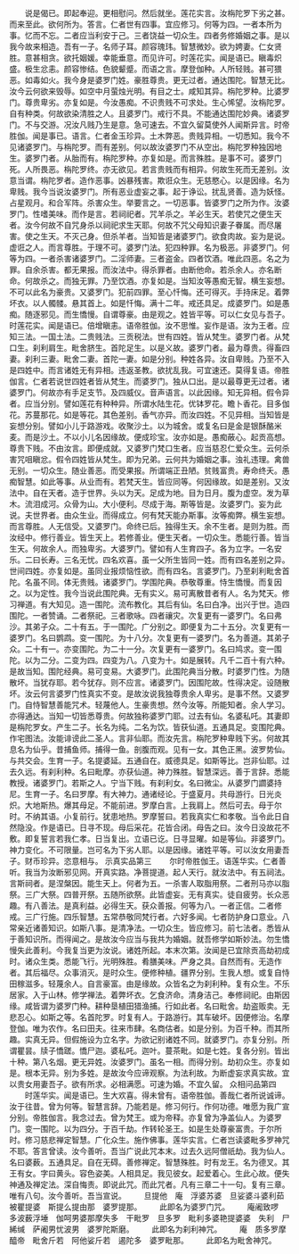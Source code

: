 <!-- { "loadSidebar": true } -->
　　说是偈已。即起奉迎。更相慰问。然后就坐。莲花实言。汝栴陀罗下劣之甚。而来至此。欲何所为。答言。仁者世有四事。宜应修习。何等为四。一者本所为事。忆而不忘。二者应当利安于己。三者饶益一切众生。四者务修婚姻之事。是以我今故来相造。吾有一子。名师子耳。颜容瑰玮。智慧微妙。欲为娉妻。仁女贤胜。意甚相贪。欲托姻媛。幸能垂意。而见许可。时莲花实。闻是语已。瞋毒炽盛。极生忿恚。颜容惨结。色貌颦蹙。而语之言。摩登伽种。人所轻贱。甚可猥恶。如毒如火。我今身是婆罗门姓。豪胜尊贵。更无过者。通达围陀。智慧无比。汝今云何欲来毁辱。如空中月萤烛光明。有目之士。咸知其异。栴陀罗种。比婆罗门。尊贵卑劣。亦复如是。今汝愚痴。不识贵贱不可求处。生心悕望。汝栴陀罗。自有种类。何故欲染清胜之人。且婆罗门。戒行不具。不能通达围陀妙典。诸婆罗门。不与交游。况汝凡贱乃生是意。急可速去。不宜久留莫使外人闻斯异言。时帝胜伽。闻是事已。语言。仁者金玉珍异。土木弊恶。贵贱异相。一切悉知。我今不见诸婆罗门。与栴陀罗。而有差别。何以故汝婆罗门不从空出。栴陀罗种独因地生。婆罗门者。从胎而有。栴陀罗种。亦复如是。而言殊胜。是事不可。婆罗门死。人所畏恶。栴陀罗终。亦无欲见。若言贵贱而有相异。何故生死而无差别。汝意当谓。栴陀罗者。造作恶事。凶暴残害。欺诳众生。无慈愍心。以是因缘。名为卑贱。我今当说汝婆罗门。所有恶业虚妄之事。起于诤讼。扰乱贤善。造为妖怪。占星观月。和合军阵。杀害众生。举要言之。一切恶事。皆婆罗门之所为作。汝婆罗门。性嗜美味。而作是言。若祠祀者。咒羊杀之。羊必生天。若使咒之便生天者。汝今何故不自咒身杀以祠祀求生天耶。何故不咒父母知识妻子眷属。而尽屠害。使之生天。不灭己身。但杀羊者。当知皆是诸婆罗门。欲食肉故。妄为是说。虚诳之人。而言尊胜。于理不可。婆罗门法。犯四种罪。名为极恶。非婆罗门。何等为四。一者杀害诸婆罗门。二淫师妻。三者盗金。四者饮酒。唯此四恶。名之为罪。自余杀害。都无果报。而汝法中。得杀罪者。由断他命。若杀余人。亦名断命。何故杀之。而独无罪。乃至饮酒。亦复如是。当知汝等愚痴无智。横生妄想。不可以此名为豪贵。又婆罗门。犯前四罪。至心忏悔。还可得灭。手持床足。着弊坏衣。以人髑髅。悬其首上。如是忏悔。满十二年。戒还具足。成婆罗门。如是愚痴。随逐邪见。而生憍慢。自谓尊豪。由是观之。姓皆平等。可以仁女见与吾子。时莲花实。闻是语已。倍增瞋恚。语帝胜伽。汝不思惟。妄作是语。汝为王者。应知三法。一国土法。二贵贱法。三贡税法。世有四姓。皆从梵生。婆罗门者。从梵口生。刹利肩生。毗舍脐生。首陀足生。以是义故。婆罗门者。最为尊贵。得畜四妻。刹利三妻。毗舍二妻。首陀一妻。如是分别。种姓各异。汝自卑贱。乃至不入是四姓中。而言诸姓无有异相。违返圣教。欲扰乱我。可宜速还。莫得复语。帝胜伽言。仁者若说世四姓者皆从梵生。而婆罗门。独从口出。是以最尊更无过者。诸婆罗门。何故亦有手足支节。及四威仪。音声语言。以此因缘。知无异相。假令异者。应当分别。譬如莲花有种种异。所谓水陆生花。优钵罗花。瞻卜香花。目多伽花。苏蔓那花。如是等花。其色差别。香气亦异。而汝四姓。不见异相。当知皆是妄想分别。譬如小儿于路游戏。收聚沙土。以为城舍。或复名曰是金是银酥酪米麦。而是沙土。不以小儿名因缘故。便成珍宝。汝亦如是。愚痴蔽心。起贡高想。尊贵下贱。不由汝言。即便成就。又婆罗门梵口生者。应当慈忍仁爱众生。云何杀害咒咀瞋忿。假令四姓皆从梵生。即为兄弟。云何共为婚姻之事。浊礼违理。禽兽无别。一切众生。随业善恶。而受果报。所谓端正丑陋。贫贱富贵。寿命终夭。愚痴智慧。如此等事。从业而有。若梵天生。皆应同等。何因缘故。如是差别。又汝法中。自在天者。造于世界。头以为天。足成为地。目为日月。腹为虚空。发为草木。流泪成河。众骨为山。大小便利。尽成于海。斯等皆是。汝婆罗门。妄为此说。夫世界者。由众生业。而得成立。何有梵天能办斯事。汝等痴弊。横生妄想。而言尊胜。人无信受。又婆罗门。命终已后。独得生天。余不生者。是则为胜。而汝经中。修行善业。皆生天上。若修善业。便生天者。一切众生。悉能行善。皆当生天。何故余人。而独卑劣。大婆罗门。譬如有人生育四子。各为立字。一名安乐。二曰长寿。三名无忧。四名欢喜。虽一父所生皆同一姓。而有四名差别之异。世间四姓。亦复如是。虽同业报烦恼性欲。而有四名。言婆罗门。乃至刹利毗舍首陀。名虽不同。体无贵贱。诸婆罗门。学围陀典。恭敬尊重。恃生憍慢。而复因之。以为定性。我今当说此围陀典。无有实义。易可离散昔者有人。名为梵天。修习禅道。有大知见。造一围陀。流布教化。其后有仙。名曰白净。出兴于世。造四围陀。一者赞诵。二者祭祀。三者歌咏。四者禳灾。次复更有一婆罗门。名曰弗沙。其弟子众。二十有五。于一围陀。广分别之。即便复为二十五分。次复更有一婆罗门。名曰鹦鹉。变一围陀。为十八分。次复更有一婆罗门。名为善道。其弟子众。二十有一。亦变围陀。为二十一分。次复更有一婆罗门。名曰鸠求。变一围陀。以为二分。二变为四。四变为八。八变为十。如是展转。凡千二百十有六种。是故当知。围陀经典。易可变易。大婆罗门。此围陀典当分散。时婆罗门性。为随散坏。当犹存耶。若今犹存。则不应言。诸婆罗门。因围陀故。性得决定。设随散坏。汝云何言婆罗门性真实不变。是故汝说我独尊贵余人卑劣。是事不然。又婆罗门。自恃智慧善能咒术。轻蔑他人。生豪贵想。然今汝等。所能知者。余人学习。亦得通达。当知一切皆悉尊贵。何故独称婆罗门耶。过去有仙。名婆私吒。其妻即是栴陀罗女。产生二子。长名为纯。二名为饮。皆获仙道。五通具足。变围陀典。作宅图法。汝能诽谤此二圣人。言非仙耶。而汝先言。栴陀罗种卑贱下劣。何故其息名为仙乎。昔捕鱼师。捕得一鱼。剖腹而观。见有一女。其色正黑。波罗势仙。与共交会。生育一子。名提婆延。五通自在。威德具足。如斯等比。岂非仙耶。过去久远。有刹利种。名曰毗摩。亦获仙道。神力殊胜。智慧深远。善于言辞。悉能教授。诸婆罗门。若斯之人。宁当下贱。有刹利女。名曰微尘。从婆罗门讇婆持尼。生育一子。名曰罗摩。有大神力。通诸经论。于盛夏月。共母游行。日光炎炽。大地斯热。爆其母足。不能前进。罗摩白言。上我肩上。然后可去。母于尔时。不纳其语。小复前行。犹患地热。罗摩誓曰。若我真实仁和孝敬。当令此日自然隐没。作是语已。日寻不现。母后采花。花皆合闭。母告之曰。汝今日没故花不敷。即复誓言若我仁孝。日当复出。立语已讫。日寻显曜。如是等仙。非婆罗门。神力变化。不可限量。岂可名为下劣人耶。以是因缘。诸姓平等。可以汝女用妻吾子。财币珍异。恣意相与。
示真实品第三
　　尔时帝胜伽王。语莲华实。仁者善听。我当为汝断邪见网。开真实路。净菩提道。起人天行。就汝法中。有五祠法。言斯祠者。是涅槃因。能生天上。何者为五。一杀害人取脂用祭。二者刑马亦以脂祭。三广大祭。四普开祭。五随所欲祭。此皆虚妄。无有真实。徒自疲劳。长众恶趣。有八善法。是真利益。必得生天。获众善报。何等为八。一者正信。二者修戒。三广行施。四乐智慧。五常恭敬同梵行者。六好多闻。七者防护身口意业。八常亲近诸善知识。如斯八事。是清净法。一切众生。皆应修习。前七法者。悉皆从于善知识所。而得闻之。是故汝今应当与我共为婚姻。就吾修学如斯妙法。勿生憍慢失此善利。今我复当更为汝说。诸姓所起。本末次第。汝闻是已宜除贡高劫初成时。诸众生类。悉能飞行。光明殊胜。肴膳美味。严身之具。自然而有。无造作者。其后福尽。众事消灭。是时众生。便修种植。疆界分别。生我人想。或复自恃田稼滋多。轻蔑余人。自言豪富。由是缘故。众皆名之为刹利种。复有众生。不乐居家。入于山林。修学禅法。着弊坏衣。乞食济命。清身洁己。奉修祠祀。由斯因缘。咸皆谓为婆罗门种。耕种垦植田猎渔捕。行如此者。名曰毗舍。劫盗贩卖。无悲忍心。如斯之等。名首陀罗。时复有人。于路游行。其车破坏。因便修治。名摩登伽。唯为农作。名曰田夫。往来市肆。名商估者。如是分别。为百千种。而其所趣。实真无异。但假施设为立名字。为欲记别诸姓不同。就婆罗门。亦复分别。所谓瞿昙。牍子憍蹉。憍尸迦。婆私吒。迦叶。蔓茶毗。如是七姓。复各分别。皆出十种。第八名烟。更无异姓。汝婆罗门。虽名一相。而得分别。劫初众生。亦复如是。根本无异。别为多姓。是故汝今应谛观察。为法利故。为断虚妄求真实故。宜以贵女用妻吾子。欲有所求。必相满愿。可速为婚。不宜久留。
众相问品第四
　　时莲华实。闻是语已。生大欢喜。得未曾有。语帝胜伽。善哉仁者所说诚谛。汝于往昔。曾为何等。智慧言辞。乃能若是。修习何行。作何功德。唯愿为我广宣分别。帝胜伽言。我念过去。曾为梵王。或为帝释。亦复曾为净盖仙人。为婆罗门。变一围陀。以为四分。于百千劫。作转轮圣王。如是生处尊豪富贵。于尔所时。修习慈悲禅定智慧。广化众生。施作佛事。莲华实言。仁者岂读婆毗多罗神咒不耶。答言曾读。汝今善听。吾当广说此咒本末。过去久远阿僧祇劫。我为仙人。名曰婆薮。五通具足。自在无碍。善修禅定。智慧殊胜。时有龙王。名为德叉。其王有女。字曰黄头。容色姿美。人相具足。我见彼女。起爱着心。生此心故。便失神通及禅定法。深自悔责。即说此咒。而此咒者。凡有三章二十一句。复有三章。唯有八句。汝今善听。吾当宣说。
　　旦提他　庵　浮婆苏婆　旦娑婆斗婆利茹被瞿提婆　斯提么提由那　婆罗提那。
　　此即名为婆罗门咒。
　　庵阇致啰　多波薮浮埵　伽呵男婆那摩失多　干毗罗　旦多罗　毗利多婆艳提婆婆　失利　尸絺缄　萨阇男忧波男　婆罗陀斯磨。
　　此即名为刹利神咒。
　　庵　质多罗摩醯帝　毗舍斤若　阿他娑斤若　遏陀多　婆罗毗那。
　　此即名为毗舍神咒。
